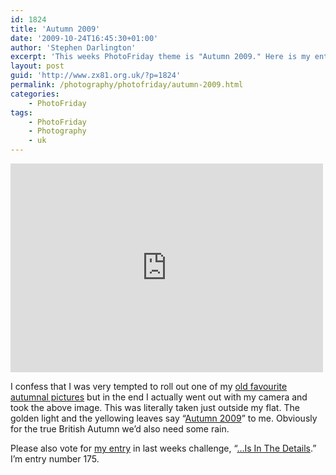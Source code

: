 ```yaml
---
id: 1824
title: 'Autumn 2009'
date: '2009-10-24T16:45:30+01:00'
author: 'Stephen Darlington'
excerpt: 'This weeks PhotoFriday theme is "Autumn 2009." Here is my entry.'
layout: post
guid: 'http://www.zx81.org.uk/?p=1824'
permalink: /photography/photofriday/autumn-2009.html
categories:
    - PhotoFriday
tags:
    - PhotoFriday
    - Photography
    - uk
---
```


<iframe allowfullscreen="" frameborder="0" height="334" loading="lazy" mozallowfullscreen="" msallowfullscreen="" oallowfullscreen="" src="https://www.flickr.com/photos/stephendarlington/4039983608/player/" webkitallowfullscreen="" width="500"></iframe>

I confess that I was very tempted to roll out one of my [old favourite autumnal pictures](http://www.zx81.org.uk/photography/photofriday/autumn.html) but in the end I actually went out with my camera and took the above image. This was literally taken just outside my flat. The golden light and the yellowing leaves say “[Autumn 2009](http://www.photofriday.com/archives/challenge/000923.php)” to me. Obviously for the true British Autumn we’d also need some rain.

Please also vote for [my entry](http://www.zx81.org.uk/photography/photofriday/is-in-the-details.html) in last weeks challenge, “[…Is In The Details](http://www.photofriday.com/linkviewer.php?id=921).” I’m entry number 175.